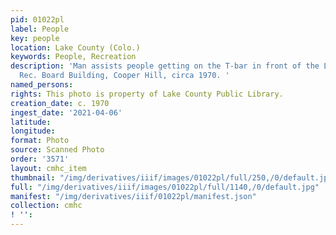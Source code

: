 ```yaml
---
pid: 01022pl
label: People
key: people
location: Lake County (Colo.)
keywords: People, Recreation
description: 'Man assists people getting on the T-bar in front of the Lake County
  Rec. Board Building, Cooper Hill, circa 1970. '
named_persons: 
rights: This photo is property of Lake County Public Library.
creation_date: c. 1970
ingest_date: '2021-04-06'
latitude: 
longitude: 
format: Photo
source: Scanned Photo
order: '3571'
layout: cmhc_item
thumbnail: "/img/derivatives/iiif/images/01022pl/full/250,/0/default.jpg"
full: "/img/derivatives/iiif/images/01022pl/full/1140,/0/default.jpg"
manifest: "/img/derivatives/iiif/01022pl/manifest.json"
collection: cmhc
! '': 
---
```

